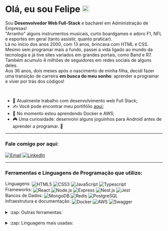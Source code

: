 <h1>Olá, eu sou Felipe <img alt="Oi!"  width="22px" src="https://github.com/TheDudeThatCode/TheDudeThatCode/blob/master/Assets/Hi.gif?raw=true"/>
</h1>

<p>
  Sou <strong>Desenvolvedor Web Full-Stack</strong> e bacharel em Administração de Empresas!<br>
"Arranho" alguns instrumentos musicais, curto boardgames e adoro F1, NFL e esportes em geral (tanto assistir, quanto praticar).<br>
Lá no início dos anos 2000, com 13 anos, brincava com  HTML e CSS. Mesmo sem programar mais a fundo, passei a vida ligado ao mundo da tecnologia e já tive sites variados em grandes portais, como Band e R7. Também acumulo 4 milhões de seguidores em redes sociais de alguns deles.<br>
Aos 36 anos, dois meses após o nascimento de minha filha, decidi fazer uma transição de carreira <strong>em busca do meu sonho</strong>: aprender a programar e viver por trás dos códigos!
</p>

<br>

- 🔭 Atualmente trabalho com desenvolvimento web Full Stack;
- ✍ Você pode encontrar meu portifólio [aqui][repositorio];
- 🌱 No momento estou aprendendo Docker e AWS;
- 🎮 Uma curiosidade: desenvolvi alguns joguinhos para Android antes de aprender a programar. 🤨

***

### Fale comigo por aqui:
  [<img align="center" alt="Email" src="https://img.shields.io/badge/Microsoft_Outlook-0078D4?logo=microsoft-outlook&logoColor=white" />][email]
  [<img align="center" alt="LinkedIn" src="https://img.shields.io/badge/LinkedIn-0077B5?logo=linkedin&logoColor=white" />][linkedin]
<br>

***

### Ferramentas e Linguagens de Programação que utilizo:

<div>
  Linguagens: 
  <img align="center" alt="HTML5" src="https://img.shields.io/badge/HTML-E34F26.svg?logo=html5&logoColor=white" />
  <img align="center" alt="CSS3" src="https://img.shields.io/badge/CSS3-1572B6?&logo=css3&logoColor=white"/>
  <img align="center" alt="JavaScript" src="https://img.shields.io/badge/JavaScript-323330?&logo=javascript&logoColor=F7DF1E" />
  <img align="center" alt="Typescript" src="https://img.shields.io/badge/TypeScript-007ACC?&logo=typescript&logoColor=white" />
  <br>
  Frameworks: 
  <img align="center" alt="React" src="https://img.shields.io/badge/React-20232A?&logo=react&logoColor=61DAFB" />
  <img align="center" alt="Node.js"  src="https://img.shields.io/badge/Node%20js-339933?&logo=nodedotjs&logoColor=white"  />
  <img align="center" alt="Express"  src="https://img.shields.io/badge/Express%20js-000000?&logo=express&logoColor=white"  />
  <img align="center" alt="Nest.js"  src="https://img.shields.io/badge/nestjs-E0234E?&logo=nestjs&logoColor=white"  />
  <img align="center" alt="Jest"  src="https://img.shields.io/badge/Jest-C21325?&logo=jest&logoColor=white"  />
  <br>
  Bancos de Dados: 
  <img align="center" alt="MongoDB" src="https://img.shields.io/badge/MongoDB-4EA94B?&logo=mongodb&logoColor=white" />
  <img align="center" alt="Redis" src="https://img.shields.io/badge/redis-%23DD0031.svg?&logo=redis&logoColor=white" />
  <img align="center" alt="PostgreSQL" src="https://img.shields.io/badge/PostgreSQL-316192?&logo=postgresql&logoColor=white" />
  <br>
  Infraestrutura e documentação: 
  <img align="center" alt="Docker" src="https://img.shields.io/badge/Docker-2CA5E0?&logo=docker&logoColor=white" />
  <img align="center" alt="AWS" src="https://img.shields.io/badge/Amazon_AWS-FF9900?&logo=amazonaws&logoColor=white" />
  <img align="center" alt="Swagger" src="https://img.shields.io/badge/Swagger-85EA2D?&logo=Swagger&logoColor=white"/>
</div>

<br>

<details>
  <summary>:zap: Outras ferramentas:</summary>
  <br>
  <div>
    Desenvolvimento: 
    <img align="center" alt="npm" src="https://img.shields.io/badge/npm-CB3837?&logo=npm&logoColor=white" />
    <img align="center" alt="Styled-components" src="https://img.shields.io/badge/styled--components-DB7093?logo=styled-components&logoColor=white" />
    <img align="center" alt="ts-node" src="https://img.shields.io/badge/ts--node-3178C6?&logo=ts-node&logoColor=white" />
    <img align="center" alt="Prisma" src="https://img.shields.io/badge/Prisma-3982CE?&logo=Prisma&logoColor=white" />
    <img align="center" alt="JWT" src="https://img.shields.io/badge/JWT-000000?&logo=JSON%20web%20tokens&logoColor=white" />
    <img align="center" alt="Axios" src="https://img.shields.io/badge/axios-671ddf?&logo=axios&logoColor=white" />
    <br>
    Outras: 
    <img align="center" alt="Figma" src="https://img.shields.io/badge/Figma-F24E1E?&logo=figma&logoColor=white" />
    <img align="center" alt="VSCode" src="https://img.shields.io/badge/VSCode-0078D4?&logo=visual%20studio%20code&logoColor=white" />
    <img align="center" alt="Git" src="https://img.shields.io/badge/Git-F05033.svg?logo=git&logoColor=white">
    <img align="center" alt="GitHub" src="https://img.shields.io/badge/GitHub-100000?&logo=github&logoColor=white" />
    <img align="center" alt="Linux" src="https://img.shields.io/badge/Linux-FCC624.svg?logo=linux&logoColor=white">
  <div></div>
</details>

<br>
<details>
<summary>:zap: Linguagens mais usadas:</summary>
  <br>
  <div align="center">
    <img align="left" src="https://github-readme-stats.vercel.app/api/top-langs?username=felipeiasbik&show_icons=true&locale=en&layout=compact&theme=dark" alt="felipeiasbik" />
  </div>
</details>



[repositorio]: https://github.com/felipeiasbik?tab=repositories
[email]: mailto:felipeiasik@hotmail.com
[linkedin]: https://www.linkedin.com/in/felipeiasbik/
